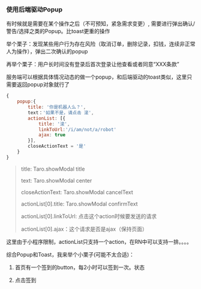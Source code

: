 ### 使用后端驱动Popup

有时候就是需要在某个操作之后（不可预知，紧急需求变更）, 需要进行弹出确认/警告/选择之类的Popup。比toast更重的操作

举个栗子：发现某些用户行为存在风险（取消订单，删除记录，扣钱，连续非正常人为操作），弹出二次确认的popup

再举个栗子：用户长时间没有登录后首次登录让他查看或者同意“XXX条款”

服务端可以根据具体情况动态的做一个popup，和后端驱动的toast类似，这里只需要返回popup对象就行了

```javascript
{
    popup:{
        title: '你是机器人么？', 
        text：'如果不是，请点击 滚',
        actionList: [{
            title: '滚',
            linkToUrl:'/i/am/not/a/robot'
            ajax: true
        }], 
        closeActionText = '是'
    }
}
```

> title: Taro.showModal title
> 
> text: Taro.showModal center
> 
> closeActionText: Taro.showModal cancelText
> 
> actionList[0].title: Taro.showModal confirmText
> 
> actionList[0].linkToUrl: 点击这个action时候要发送的请求
> 
> actionList[0].ajax：这个请求是否是ajax（保持页面）



这里由于小程序限制，actionList只支持一个action，在RN中可以支持一排。。。。



综合Popup和Toast，我来举个小栗子(可能不太合适)：

1. 首页有一个签到的button，每2小时可以签到一次。状态

2. 点击签到


